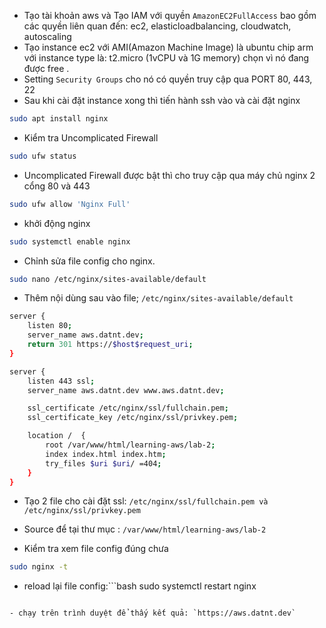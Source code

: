 - Tạo tài khoản aws và Tạo IAM với quyền  `AmazonEC2FullAccess` bao gồm các quyền liên quan đến:
ec2, elasticloadbalancing, cloudwatch, autoscaling
- Tạo instance ec2 với AMI(Amazon Machine Image) là ubuntu  chip arm với instance type là:
t2.micro (1vCPU và 1G memory) chọn vì nó đang được free .
- Setting ``Security Groups`` cho nó có quyền truy cập qua PORT 80, 443, 22
- Sau khi cài đặt instance xong thì tiến hành ssh vào và cài đặt nginx
 ```bash
sudo apt install nginx
```
- Kiểm tra Uncomplicated Firewall
```bash
sudo ufw status
```
- Uncomplicated Firewall được bật thì cho truy cập qua máy chủ nginx 2 cổng 80 và 443
```bash
sudo ufw allow 'Nginx Full'
```
- khởi động nginx 
```bash
sudo systemctl enable nginx
```
- Chỉnh sửa file config cho nginx.
```bash
sudo nano /etc/nginx/sites-available/default
```
- Thêm nội dùng sau vào file; ``/etc/nginx/sites-available/default``
```bash
server {
    listen 80;
    server_name aws.datnt.dev;
    return 301 https://$host$request_uri;
}

server {
    listen 443 ssl;
    server_name aws.datnt.dev www.aws.datnt.dev;

    ssl_certificate /etc/nginx/ssl/fullchain.pem;
    ssl_certificate_key /etc/nginx/ssl/privkey.pem;

    location /  {
        root /var/www/html/learning-aws/lab-2;
        index index.html index.htm;
        try_files $uri $uri/ =404;
    }
}
```
- Tạo 2 file cho cài đặt ssl: ``/etc/nginx/ssl/fullchain.pem và /etc/nginx/ssl/privkey.pem``
- Source để tại thư mục : ``/var/www/html/learning-aws/lab-2``

- Kiểm tra xem file config đúng chưa 
```bash
sudo nginx -t 
```

- reload lại file config:```bash
  sudo systemctl restart nginx
```

- chạy trên trình duyệt để thấy kết quả: `https://aws.datnt.dev`
